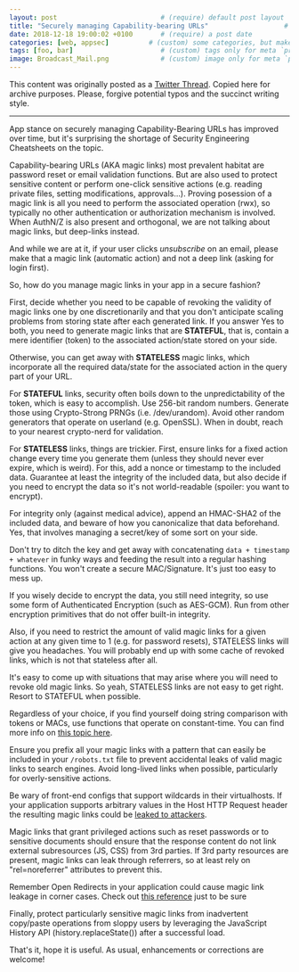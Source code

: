 ```yaml
---
layout: post                          # (require) default post layout
title: "Securely managing Capability-bearing URLs"                   # (require) a string title
date: 2018-12-18 19:00:02 +0100       # (require) a post date
categories: [web, appsec]          # (custom) some categories, but makesure these categories already exists inside path of `category/`
tags: [foo, bar]                      # (custom) tags only for meta `property="article:tag"`
image: Broadcast_Mail.png             # (custom) image only for meta `property="og:image"`, save your image # inside path of `static/img/_posts`
---
```


This content was originally posted as a [Twitter Thread](https://twitter.com/olemoudi/status/1031939066747596800). Copied here for archive purposes. Please, forgive potential typos and the succinct writing style.

---

App stance on securely managing Capability-Bearing URLs has improved over time, but it's surprising the shortage of Security Engineering Cheatsheets on the topic. 

Capability-bearing URLs (AKA magic links) most prevalent habitat are password reset or email validation functions. But are also used to protect sensitive content or perform one-click sensitive actions (e.g. reading private files, setting modifications, approvals...). Proving posession of a magic link is all you need to perform the associated operation (rwx), so typically no other authentication or authorization mechanism is involved. When AuthN/Z is also present and orthogonal, we are not talking about magic links, but deep-links instead.

And while we are at it, if your user clicks _unsubscribe_ on an email, please make that a magic link (automatic action) and not a deep link (asking for login first).

So, how do you manage magic links in your app in a secure fashion?

First, decide whether you need to be capable of revoking the validity of magic links one by one discretionarily and that you don't anticipate scaling problems from storing state after each generated link. If you answer Yes to both, you need to generate magic links that are **STATEFUL**, that is, contain a mere identifier (token) to the associated action/state stored on your side.

Otherwise, you can get away with **STATELESS** magic links, which incorporate all the required data/state for the associated action in the query part of your URL.

For **STATEFUL** links, security often boils down to the unpredictability of the token, which is easy to accomplish. Use 256-bit random numbers. Generate those using Crypto-Strong PRNGs (i.e. /dev/urandom). Avoid other random generators that operate on userland (e.g. OpenSSL). When in doubt, reach to your nearest crypto-nerd for validation.

For **STATELESS** links, things are trickier. First, ensure links for a fixed action change every time you generate them (unless they should never ever expire, which is weird). For this, add a nonce or timestamp to the included data. Guarantee at least the integrity of the included data, but also decide if you need to encrypt the data so it's not world-readable (spoiler: you want to encrypt).

For integrity only (against medical advice), append an HMAC-SHA2 of the included data, and beware of how you canonicalize that data beforehand. Yes, that involves managing a secret/key of some sort on your side.

Don't try to ditch the key and get away with concatenating `data + timestamp + whatever` in funky ways and feeding the result into a regular hashing functions. You won't create a secure MAC/Signature. It's just too easy to mess up.

If you wisely decide to encrypt the data, you still need integrity, so use some form of Authenticated Encryption (such as AES-GCM). Run from other encryption primitives that do not offer built-in integrity.

Also, if you need to restrict the amount of valid magic links for a given action at any given time to 1 (e.g. for password resets), STATELESS links will give you headaches. You will probably end up with some cache of revoked links, which is not that stateless after all.

It's easy to come up with situations that may arise where you will need to revoke old magic links. So yeah, STATELESS links are not easy to get right. Resort to STATEFUL when possible.

Regardless of your choice, if you find yourself doing string comparison with tokens or MACs, use functions that operate on constant-time. You can find more info on [this topic here](https://blog.ircmaxell.com/2014/11/its-all-about-time.html).

Ensure you prefix all your magic links with a pattern that can easily be included in your `/robots.txt` file to prevent accidental leaks of valid magic links to search engines. Avoid long-lived links when possible, particularly for overly-sensitive actions.

Be wary of front-end configs that support wildcards in their virtualhosts. If your application supports arbitrary values in the Host HTTP Request header the resulting magic links could be [leaked to attackers](https://www.skeletonscribe.net/2013/05/practical-http-host-header-attacks.html).

Magic links that grant privileged actions such as reset passwords or to sensitive documents should ensure that the response content do not link external subresources (JS, CSS) from 3rd parties. If 3rd party resources are present, magic links can leak through referrers, so at least rely on "rel=noreferrer" attributes to prevent this.

Remember Open Redirects in your application could cause magic link leakage in corner cases. Check out [this reference](https://makensi.es/rvl/openredirs/#/43) just to be sure

Finally, protect particularly sensitive magic links from inadvertent copy/paste operations from sloppy users by leveraging the JavaScript History API (history.replaceState()) after a successful load.

That's it, hope it is useful. As usual, enhancements or corrections are welcome!


